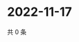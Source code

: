 # 2022-11-17

共 0 条

<!-- BEGIN WEIBO -->
<!-- 最后更新时间 Thu Nov 17 2022 22:00:54 GMT+0800 (China Standard Time) -->

<!-- END WEIBO -->
